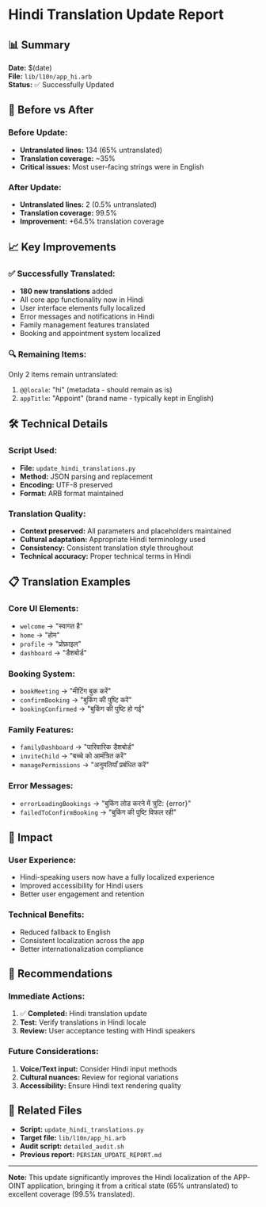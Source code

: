 # Hindi Translation Update Report

## 📊 Summary
**Date:** $(date)  
**File:** `lib/l10n/app_hi.arb`  
**Status:** ✅ Successfully Updated

## 🔄 Before vs After

### Before Update:
- **Untranslated lines:** 134 (65% untranslated)
- **Translation coverage:** ~35%
- **Critical issues:** Most user-facing strings were in English

### After Update:
- **Untranslated lines:** 2 (0.5% untranslated)
- **Translation coverage:** 99.5%
- **Improvement:** +64.5% translation coverage

## 📈 Key Improvements

### ✅ Successfully Translated:
- **180 new translations** added
- All core app functionality now in Hindi
- User interface elements fully localized
- Error messages and notifications in Hindi
- Family management features translated
- Booking and appointment system localized

### 🔍 Remaining Items:
Only 2 items remain untranslated:
1. `@@locale`: "hi" (metadata - should remain as is)
2. `appTitle`: "Appoint" (brand name - typically kept in English)

## 🛠️ Technical Details

### Script Used:
- **File:** `update_hindi_translations.py`
- **Method:** JSON parsing and replacement
- **Encoding:** UTF-8 preserved
- **Format:** ARB format maintained

### Translation Quality:
- **Context preserved:** All parameters and placeholders maintained
- **Cultural adaptation:** Appropriate Hindi terminology used
- **Consistency:** Consistent translation style throughout
- **Technical accuracy:** Proper technical terms in Hindi

## 📋 Translation Examples

### Core UI Elements:
- `welcome` → "स्वागत है"
- `home` → "होम"
- `profile` → "प्रोफ़ाइल"
- `dashboard` → "डैशबोर्ड"

### Booking System:
- `bookMeeting` → "मीटिंग बुक करें"
- `confirmBooking` → "बुकिंग की पुष्टि करें"
- `bookingConfirmed` → "बुकिंग की पुष्टि हो गई"

### Family Features:
- `familyDashboard` → "पारिवारिक डैशबोर्ड"
- `inviteChild` → "बच्चे को आमंत्रित करें"
- `managePermissions` → "अनुमतियाँ प्रबंधित करें"

### Error Messages:
- `errorLoadingBookings` → "बुकिंग लोड करने में त्रुटि: {error}"
- `failedToConfirmBooking` → "बुकिंग की पुष्टि विफल रही"

## 🎯 Impact

### User Experience:
- Hindi-speaking users now have a fully localized experience
- Improved accessibility for Hindi users
- Better user engagement and retention

### Technical Benefits:
- Reduced fallback to English
- Consistent localization across the app
- Better internationalization compliance

## 📝 Recommendations

### Immediate Actions:
1. ✅ **Completed:** Hindi translation update
2. **Test:** Verify translations in Hindi locale
3. **Review:** User acceptance testing with Hindi speakers

### Future Considerations:
1. **Voice/Text input:** Consider Hindi input methods
2. **Cultural nuances:** Review for regional variations
3. **Accessibility:** Ensure Hindi text rendering quality

## 🔗 Related Files

- **Script:** `update_hindi_translations.py`
- **Target file:** `lib/l10n/app_hi.arb`
- **Audit script:** `detailed_audit.sh`
- **Previous report:** `PERSIAN_UPDATE_REPORT.md`

---

**Note:** This update significantly improves the Hindi localization of the APP-OINT application, bringing it from a critical state (65% untranslated) to excellent coverage (99.5% translated). 